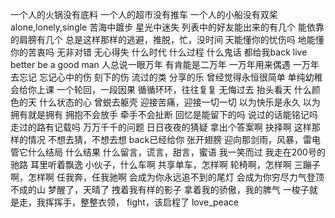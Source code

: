 一个人的火锅没有底料
一个人的超市没有推车
一个人的小船没有双桨
alone,lonely,single
苦海中踱步
星光中迷失
列表中的好友能出来的有几个
能依靠的肩膀有几个
总是这样那样的逃避，推脱，忙，没时间
天能懂你的忧伤吗
地能懂你的苦衷吗
无非对错
无心得失
什么时代
什么过程
什么鬼话
都给我back
live better
be a good man
人总说一眼万年
有肯能是二万年
一万年用来偶遇
一万年去忘记
忘记心中的伤
刻下的伤
流过的类
分享的乐
曾经觉得永恒很简单
单纯幼稚会给你上课
一个轮回，一段因果
循循环环，往往复复
无悔过去
抬头看天
什么颜色的天
什么状态的心
曾蜕去躯壳
迎接苦痛，迎接一切一切
以为快乐是永久 
以为拥有就是拥有
拥抱不会放手
牵手不会扯断
回忆是能留下的吗
说过的话能铭记吗
走过的路有记载吗
万万千千的问题
日日夜夜的猜疑
拿出个答案啊
抉择啊
这样那样的情况
不想去猜，不想去想 
back已经给你
张开翅膀
迎向那剑雨，风暴，雷电
管它什么结局
什么结果
什么留言，谎言，甜言，蜜语
我一笑而过
我走在200号的驰路
耳里听着飘逸
小伙子，什么车啊
共享单车，怎样啊
轮椅啊，怎样啊
三蹦子啊，怎样啊
任我奔，任我驰啊
会成为你永远追不到的尾灯
会成为你穷尽力气登顶不成的山
梦醒了，天晴了
拽着我有样的影子
拿着我的骄傲，我的脾气
一梭子就是走，我挥挥手，整整衣领，
fight，该启程了
love_peace
